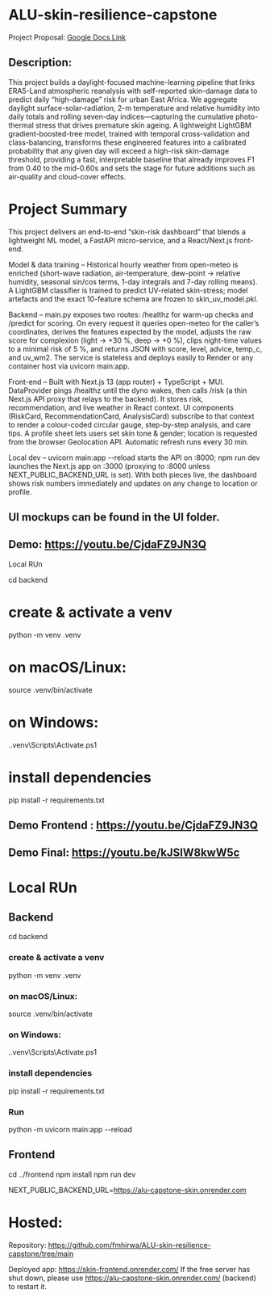 # ALU-skin-resilience-capstone
Project Proposal: [Google Docs Link](https://docs.google.com/document/d/1U6Kpyz8hYpoDxFvIvnkUzqx9yUppbbLSSspl0DKzjpQ/edit?usp=sharing)

## Description: 

This project builds a daylight-focused machine-learning pipeline that links ERA5-Land atmospheric reanalysis with self-reported skin-damage data to predict daily “high-damage” risk for urban East Africa. We aggregate daylight surface-solar-radiation, 2-m temperature and relative humidity into daily totals and rolling seven-day indices—capturing the cumulative photo-thermal stress that drives premature skin ageing. A lightweight LightGBM gradient-boosted-tree model, trained with temporal cross-validation and class-balancing, transforms these engineered features into a calibrated probability that any given day will exceed a high-risk skin-damage threshold, providing a fast, interpretable baseline that already improves F1 from 0.40 to the mid-0.60s and sets the stage for future additions such as air-quality and cloud-cover effects.

# Project Summary

This project delivers an end-to-end “skin-risk dashboard” that blends a lightweight ML model, a FastAPI micro-service, and a React/Next.js front-end.

Model & data training – Historical hourly weather from open-meteo is enriched (short-wave radiation, air-temperature, dew-point → relative humidity, seasonal sin/cos terms, 1-day integrals and 7-day rolling means). A LightGBM classifier is trained to predict UV-related skin-stress; model artefacts and the exact 10-feature schema are frozen to skin_uv_model.pkl.

Backend – main.py exposes two routes: /healthz for warm-up checks and /predict for scoring. On every request it queries open-meteo for the caller’s coordinates, derives the features expected by the model, adjusts the raw score for complexion (light → +30 %, deep → +0 %), clips night-time values to a minimal risk of 5 %, and returns JSON with score, level, advice, temp_c, and uv_wm2. The service is stateless and deploys easily to Render or any container host via uvicorn main:app.

Front-end – Built with Next.js 13 (app router) + TypeScript + MUI.
DataProvider pings /healthz until the dyno wakes, then calls /risk (a thin Next.js API proxy that relays to the backend). It stores risk, recommendation, and live weather in React context. UI components (RiskCard, RecommendationCard, AnalysisCard) subscribe to that context to render a colour-coded circular gauge, step-by-step analysis, and care tips. A profile sheet lets users set skin tone & gender; location is requested from the browser Geolocation API. Automatic refresh runs every 30 min.

Local dev – uvicorn main:app --reload starts the API on :8000; npm run dev launches the Next.js app on :3000 (proxying to :8000 unless NEXT_PUBLIC_BACKEND_URL is set). With both pieces live, the dashboard shows risk numbers immediately and updates on any change to location or profile.



## UI mockups can be found in the UI folder.

## Demo: https://youtu.be/CjdaFZ9JN3Q


Local RUn

cd backend

# create & activate a venv
python -m venv .venv
# on macOS/Linux:
source .venv/bin/activate
# on Windows:
.\.venv\Scripts\Activate.ps1

# install dependencies
pip install -r requirements.txt

## Demo Frontend : https://youtu.be/CjdaFZ9JN3Q
## Demo Final: https://youtu.be/kJSIW8kwW5c

# Local RUn

## Backend

cd backend

### create & activate a venv
python -m venv .venv
### on macOS/Linux:
source .venv/bin/activate
### on Windows:
.\.venv\Scripts\Activate.ps1

### install dependencies
pip install -r requirements.txt

### Run
python -m uvicorn main:app --reload

## Frontend

cd ../frontend
npm install
npm run dev

NEXT_PUBLIC_BACKEND_URL=https://alu-capstone-skin.onrender.com

# Hosted:

Repository: https://github.com/fmhirwa/ALU-skin-resilience-capstone/tree/main

Deployed app: https://skin-frontend.onrender.com/
If the free server has shut down, please use https://alu-capstone-skin.onrender.com/ (backend) to restart it.
